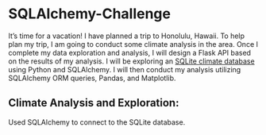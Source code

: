 # SQLAlchemy-Challenge
It’s time for a vacation! I have planned a trip to Honolulu, Hawaii. To help plan my trip, I am going to conduct some climate analysis in the area. Once I complete my data exploration and analysis, I will design a Flask API based on the results of my analysis. I will be exploring an [SQLite climate database](https://github.com/AlexandraOricchio/SQLAlchemy-Challenge/blob/master/Resources/hawaii.sqlite) using Python and SQLAlchemy. I will then conduct my analysis utilizing SQLAlchemy ORM queries, Pandas, and Matplotlib. 

## Climate Analysis and Exploration: 
Used SQLAlchemy to connect to the SQLite database. 
